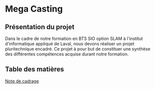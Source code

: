 <!-- TITLE: Mega Casting -->
<!-- SUBTITLE: Présentation du projet -->

# Mega Casting
## Présentation du projet
Dans le cadre de notre formation en BTS SIO option SLAM à l'institut d'informatique appliqué de Laval, nous devons réaliser un projet pluritechnique encadré. Ce projet à pour but de constituer une synthèse des différentes compétences acquise durant notre formation.

## Table des matières

[Note de cadrage](http://www.siteduzero.com)



